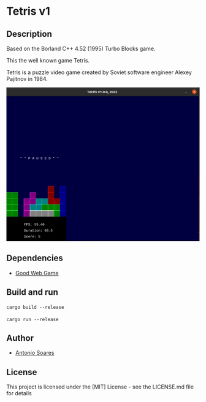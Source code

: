 # Tetris v1

## Description

Based on the Borland C++ 4.52 (1995) Turbo Blocks game.

This the well known game Tetris.

Tetris is a puzzle video game created by Soviet software engineer Alexey Pajitnov in 1984.

![](tetris.jpg)

## Dependencies

* [Good Web Game](https://github.com/ggez/good-web-game)


## Build and run

```
cargo build --release

cargo run --release
```

## Author

* [Antonio Soares](https://github.com/ccie18473)

## License

This project is licensed under the [MIT] License - see the LICENSE.md file for details

